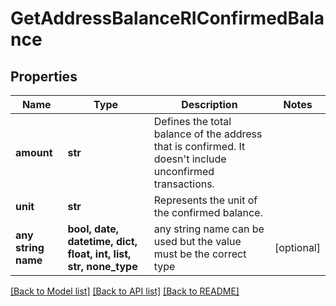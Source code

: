 # GetAddressBalanceRIConfirmedBalance


## Properties
Name | Type | Description | Notes
------------ | ------------- | ------------- | -------------
**amount** | **str** | Defines the total balance of the address that is confirmed. It doesn&#39;t include unconfirmed transactions. | 
**unit** | **str** | Represents the unit of the confirmed balance. | 
**any string name** | **bool, date, datetime, dict, float, int, list, str, none_type** | any string name can be used but the value must be the correct type | [optional]

[[Back to Model list]](../README.md#documentation-for-models) [[Back to API list]](../README.md#documentation-for-api-endpoints) [[Back to README]](../README.md)


